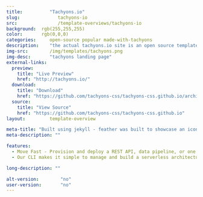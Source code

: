 ```yaml
---
title:			"Tachyons.io"
slug:			   tachyons-io
src:			   /template-overviews/tachyons-io
background:  rgb(255,255,255)
color:       rgb(0,0,0)
categories:		open-source popular made-with-tachyons
description:	"the actual tachyons.io site is an open source template theme"
img-src:		/img/templates/tachyons.png
img-desc:		"tachyons landing page"
external-links:
  preview:
    title: "Live Preview"
    href: "http://tachyons.io/"
  download:
    title: "Download"
    href: "https://github.com/tachyons-css/tachyons-css.github.io/archive/master.zip"
  source:
    title: "View Source"
    href: "https://github.com/tachyons-css/tachyons-css.github.io"
layout:			template-overview

meta-title: "Built using jekyll - feather was built to showcase an icon-set, but you can use it as a starting point to showcase anything."
meta-description: ""

features:
  - Move Fast - Provision and deploy a REST API, data pipeline, or one of many other use cases in minutes
  - Our CLI makes it simple to manage and build a serverless architecture by abstracting away provider-level complexity.

long-description: ""

alt-version:		"no"
user-version:		"no"
---
```

